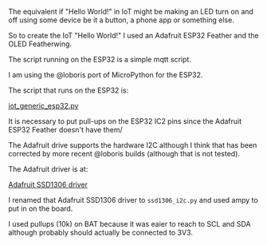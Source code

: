The equivalent if "Hello World!" in IoT might be making an LED turn on and off using some device be it a button, a phone app or something else.

So to create the IoT "Hello World!" I used an Adafruit ESP32 Feather and the OLED Featherwing.

The script running on the ESP32 is a simple mqtt script.

I am using the @loboris port of MicroPython for the ESP32.

The script that runs on the ESP32 is: 

[iot_generic_esp32.py](https://github.com/slzatz/esp8266/blob/master/iot_generic_esp32.py)

It is necessary to put pull-ups on the ESP32 IC2 pins since the Adafruit ESP32 Feather doesn't have them/

The Adafruit drive supports the hardware I2C although I think that has been corrected by more recent @loboris builds (although that is not tested).

The Adafruit driver is at:

[Adafruit SSD1306 driver](https://github.com/adafruit/micropython-adafruit-ssd1306/blob/master/ssd1306.py)

I renamed that Adafruit SSD1306 driver to `ssd1306_i2c.py` and used ampy to put in on the board. 

I used pullups (10k) on BAT because it was eaier to reach to SCL and SDA although probably should actually be connected to 3V3. 


